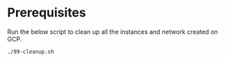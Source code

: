 # Prerequisites

Run the below script to clean up all the instances and network created on GCP.

```
./99-cleanup.sh
```